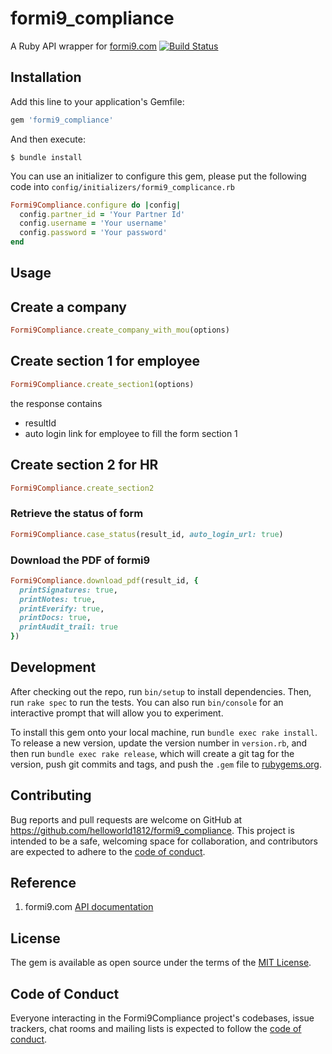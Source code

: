 # formi9_compliance

A Ruby API wrapper for [formi9.com](https://www.formi9.com/FormI9Api/swagger/ui/index) [![Build Status](https://travis-ci.com/helloworld1812/formi9_compliance.svg?branch=master)](https://travis-ci.com/github/helloworld1812/formi9_compliance)


## Installation

Add this line to your application's Gemfile:

```ruby
gem 'formi9_compliance'
```

And then execute:

    $ bundle install

You can use an initializer to configure this gem, please put the following code into `config/initializers/formi9_complicance.rb`

```ruby
Formi9Compliance.configure do |config|
  config.partner_id = 'Your Partner Id'
  config.username = 'Your username'
  config.password = 'Your password'
end
```

## Usage

## Create a company

```ruby
Formi9Compliance.create_company_with_mou(options)
```


## Create section 1 for employee

```ruby
Formi9Compliance.create_section1(options)
```
the response contains

- resultId
- auto login link for employee to fill the form section 1


## Create section 2 for HR

```ruby
Formi9Compliance.create_section2
```

### Retrieve the status of form

```ruby
Formi9Compliance.case_status(result_id, auto_login_url: true)
```

### Download the PDF of formi9

```ruby
Formi9Compliance.download_pdf(result_id, {
  printSignatures: true,
  printNotes: true,
  printEverify: true,
  printDocs: true,
  printAudit_trail: true 
})
```

## Development

After checking out the repo, run `bin/setup` to install dependencies. Then, run `rake spec` to run the tests. You can also run `bin/console` for an interactive prompt that will allow you to experiment.

To install this gem onto your local machine, run `bundle exec rake install`. To release a new version, update the version number in `version.rb`, and then run `bundle exec rake release`, which will create a git tag for the version, push git commits and tags, and push the `.gem` file to [rubygems.org](https://rubygems.org).

## Contributing

Bug reports and pull requests are welcome on GitHub at https://github.com/helloworld1812/formi9_compliance. This project is intended to be a safe, welcoming space for collaboration, and contributors are expected to adhere to the [code of conduct](https://github.com/helloworld1812/formi9_compliance/blob/master/CODE_OF_CONDUCT.md).

## Reference

1. formi9.com [API documentation](https://www.formi9.com/FormI9Api/swagger/ui/index)


## License

The gem is available as open source under the terms of the [MIT License](https://opensource.org/licenses/MIT).

## Code of Conduct

Everyone interacting in the Formi9Compliance project's codebases, issue trackers, chat rooms and mailing lists is expected to follow the [code of conduct](https://github.com/helloworld1812/formi9_compliance/blob/master/CODE_OF_CONDUCT.md).
